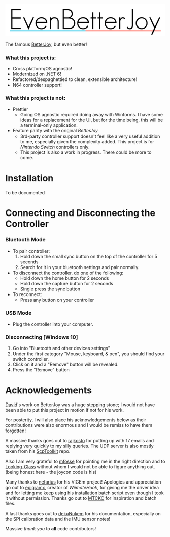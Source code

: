 ![EvenBetterJoy](title.png)

The famous [BetterJoy](https://github.com/Davidobot/BetterJoy), but even better!

### What this project is:

* Cross platform/OS agnostic!
* Modernized on .NET 6!
* Refactored/despaghettied to clean, extensible architecture!
* N64 controller support!

### What this project is not:

* Prettier
  * Going OS agnostic required doing away with Winforms. I have some ideas for a replacement for the UI, but for the time being, this will be a terminal-only application.
* Feature parity with the original _BetterJoy_
  * 3rd-party controller support doesn't feel like a very useful addition to me, especially given the complexity added. This project is for _Nintendo Switch_ controllers only.
  * This project is also a work in progress. There could be more to come.

# Installation
To be documented
<!--1. Install [ViGEmBus](https://github.com/ViGEm/ViGEmBus/releases)
2. Install HIDGuard
3. Run EvenBetterJoy
4. Connect your controllers.-->

# Connecting and Disconnecting the Controller
### Bluetooth Mode
* To pair controller:
  1. Hold down the small sync button on the top of the controller for 5 seconds
  2. Search for it in your bluetooth settings and pair normally.
* To disconnect the controller, do one of the following:
  * Hold down the home button for 2 seconds
  * Hold down the capture button for 2 seconds
  * Single press the sync button
* To reconnect:
  * Press any button on your controller

### USB Mode
 * Plug the controller into your computer.
 
### Disconnecting \[Windows 10]
1. Go into "Bluetooth and other devices settings"
1. Under the first category "Mouse, keyboard, & pen", you should find your switch controller.
1. Click on it and a "Remove" button will be revealed.
1. Press the "Remove" button

# Acknowledgements
[David](https://davidobot.net/)'s work on BetterJoy was a huge stepping stone; I would not have been able to put this project in motion if not for his work.

For posterity, I will also place his acknowledgements below as their contributions were also enormous and I would be remiss to have them forgotten!

A massive thanks goes out to [rajkosto](https://github.com/rajkosto/) for putting up with 17 emails and replying very quickly to my silly queries. The UDP server is also mostly taken from his [ScpToolkit](https://github.com/rajkosto/ScpToolkit) repo.

Also I am very grateful to [mfosse](https://github.com/mfosse/JoyCon-Driver) for pointing me in the right direction and to [Looking-Glass](https://github.com/Looking-Glass/JoyconLib) without whom I would not be able to figure anything out. (being honest here - the joycon code is his)

Many thanks to [nefarius](https://github.com/ViGEm/ViGEmBus) for his ViGEm project! Apologies and appreciation go out to [epigramx](https://github.com/epigramx), creator of *WiimoteHook*, for giving me the driver idea and for letting me keep using his installation batch script even though I took it without permission. Thanks go out to [MTCKC](https://github.com/MTCKC/ProconXInput) for inspiration and batch files.

A last thanks goes out to [dekuNukem](https://github.com/dekuNukem/Nintendo_Switch_Reverse_Engineering) for his documentation, especially on the SPI calibration data and the IMU sensor notes!

Massive *thank you* to **all** code contributors!